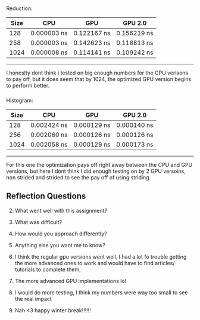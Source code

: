 ###
Reduction:

| Size  | CPU         | GPU         | GPU 2.0     |
|-------|-------------|-------------|-------------|
| 128   | 0.000003 ns | 0.122167 ns | 0.156219 ns |
| 258   | 0.000003 ns | 0.142623 ns | 0.118813 ns |
| 1024  | 0.000008 ns | 0.114141 ns | 0.109242 ns |
---------------------------------------------------

I honeslty dont think i tested on big enough numbers for the GPU verisons to pay off, but it does seem that by 1024, the optimized GPU version begins to perform better.


###
Histogram:

| Size  | CPU         | GPU         | GPU 2.0     |
|-------|-------------|-------------|-------------|
| 128   | 0.002424 ns | 0.000129 ns | 0.000140 ns |
| 256   | 0.002060 ns | 0.000126 ns | 0.000126 ns |
| 1024  | 0.002058 ns | 0.000129 ns | 0.000173 ns |
---------------------------------------------------

For this one the optimization pays off right away between the CPU and GPU versions, but here I dont think I did enough testing on by 2 GPU versoins, non strided and strided to see the pay off of using striding. 

## Reflection Questions

2. What went well with this assignment?
3. What was difficult?
4. How would you approach differently?
5. Anything else you want me to know?


1. I think the regular gpu versions went well, I had a lot fo trouble getting the more advanced ones to work and would have to find articles/ tutorials to complete them, 
2. The more advanced GPU implementations lol
3. I would do more testing, I think my numbers were way too small to see the real impact
4. Nah <3 happy winter break!!!!!!
 